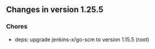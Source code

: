 
## Changes in version 1.25.5

### Chores

* deps: upgrade jenkins-x/go-scm to version 1.15.5 (root)
